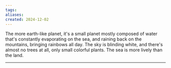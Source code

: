 ```yaml
---
tags: 
aliases: 
created: 2024-12-02
---
```

 The more earth-like planet, it's a small planet mostly composed of water that's constantly evaporating on the sea, and raining back on the mountains, bringing rainbows all day. The sky is blinding white, and there's almost no trees at all, only small colorful plants. The sea is more lively than the land.



---